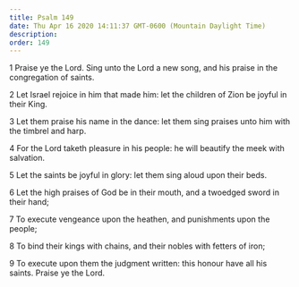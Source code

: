 ```yaml
---
title: Psalm 149
date: Thu Apr 16 2020 14:11:37 GMT-0600 (Mountain Daylight Time)
description: 
order: 149
---
```


<p>
  1 Praise ye the Lord. Sing unto the Lord a new song, and his praise in the
  congregation of saints.
</p>
<p>
  2 Let Israel rejoice in him that made him: let the children of Zion be joyful
  in their King.
</p>
<p>
  3 Let them praise his name in the dance: let them sing praises unto him with
  the timbrel and harp.
</p>
<p>
  4 For the Lord taketh pleasure in his people: he will beautify the meek with
  salvation.
</p>
<span></span>
<p>5 Let the saints be joyful in glory: let them sing aloud upon their beds.</p>
<p>
  6 Let the high praises of God be in their mouth, and a twoedged sword in their
  hand;
</p>
<p>7 To execute vengeance upon the heathen, and punishments upon the people;</p>
<p>8 To bind their kings with chains, and their nobles with fetters of iron;</p>
<p>
  9 To execute upon them the judgment written: this honour have all his saints.
  Praise ye the Lord.
</p>
